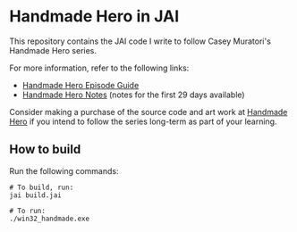 # Handmade Hero in JAI

This repository contains the JAI code I write to follow Casey Muratori's Handmade Hero series.

For more information, refer to the following links:

- [Handmade Hero Episode Guide](https://guide.handmadehero.org/code/)
- [Handmade Hero Notes](https://yakvi.github.io/handmade-hero-notes/index.html) (notes for the first 29 days available)

Consider making a purchase of the source code and art work at [Handmade Hero](https://mollyrocket.com/#handmade) if you intend to follow the series long-term as part of your learning.

## How to build

Run the following commands:

```shell
# To build, run:
jai build.jai

# To run:
./win32_handmade.exe
```